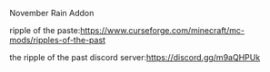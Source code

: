 November Rain Addon

ripple of the paste:https://www.curseforge.com/minecraft/mc-mods/ripples-of-the-past

the ripple of the past discord server:https://discord.gg/m9aQHPUk
